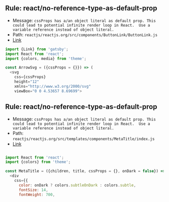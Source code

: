 ## Rule: react/no-reference-type-as-default-prop
- Message: `cssProps has a/an object literal as default prop.
This could lead to potential infinite render loop in React. 
Use a variable reference instead of object literal.`
- Path: `reactjs/reactjs.org/src/components/ButtonLink/ButtonLink.js`
- [Link](https://github.com/reactjs/reactjs.org/blob/HEAD/src/components/ButtonLink/ButtonLink.js#L11-L11)
```js
import {Link} from 'gatsby';
import React from 'react';
import {colors, media} from 'theme';

const ArrowSvg = ({cssProps = {}}) => (
  <svg
    css={cssProps}
    height="12"
    xmlns="http://www.w3.org/2000/svg"
    viewBox="0 0 4.53657 8.69699">
```

## Rule: react/no-reference-type-as-default-prop
- Message: `cssProps has a/an object literal as default prop.
This could lead to potential infinite render loop in React. 
Use a variable reference instead of object literal.`
- Path: `reactjs/reactjs.org/src/templates/components/MetaTitle/index.js`
- [Link](https://github.com/reactjs/reactjs.org/blob/HEAD/src/templates/components/MetaTitle/index.js#L10-L10)
```js

import React from 'react';
import {colors} from 'theme';

const MetaTitle = ({children, title, cssProps = {}, onDark = false}) => (
  <div
    css={{
      color: onDark ? colors.subtleOnDark : colors.subtle,
      fontSize: 14,
      fontWeight: 700,
```
